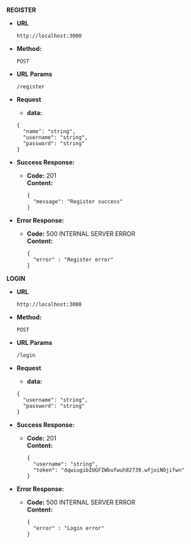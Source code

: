 **REGISTER**

* **URL**

  `http://localhost:3000`

* **Method:**

  `POST`
  
*  **URL Params**

   `/register`

* **Request**

  * **data:**
  ```
  {
    "name": "string",
    "username": "string",
    "password": "string"
  }
  ```

* **Success Response:**

  * **Code:** 201 <br />
    **Content:**
    ```
    {
      "message": "Register success"
    }
    ```
 
* **Error Response:**

  * **Code:** 500 INTERNAL SERVER ERROR <br />
    **Content:**
    ```
    { 
      "error" : "Register error"
    }
    ```


**LOGIN**

* **URL**

  `http://localhost:3000`

* **Method:**

  `POST`
  
*  **URL Params**

   `/login`

* **Request**

  * **data:**
  ```
  {
    "username": "string",
    "password": "string"
  }
  ```

* **Success Response:**

  * **Code:** 201 <br />
    **Content:**
    ```
    {
      "username": "string",
      "token": "dqwiugibIUGFIWbufwuh82739.wfjoiNOjifwn"
    }
    ```
 
* **Error Response:**

  * **Code:** 500 INTERNAL SERVER ERROR <br />
    **Content:**
    ```
    { 
      "error" : "Login error"
    }
    ```